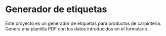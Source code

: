 # Generador de etiquetas 

Este proyecto es un generador de etiquetas para productos de carpinteria. Genera una plantilla PDF con los datos introducidos en el formulario.

